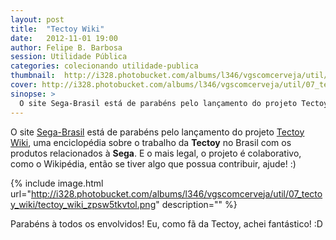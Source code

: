 ```yaml
---
layout: post
title:  "Tectoy Wiki"
date:   2012-11-01 19:00
author: Felipe B. Barbosa
session: Utilidade Pública
categories: colecionando utilidade-publica
thumbnail:  http://i328.photobucket.com/albums/l346/vgscomcerveja/util/07_tectoy_wiki/post_thumbnail_zps1yqblaqx.jpg
cover: http://i328.photobucket.com/albums/l346/vgscomcerveja/util/07_tectoy_wiki/post_header_zpsizest5ip.jpg
sinopse: >
  O site Sega-Brasil está de parabéns pelo lançamento do projeto Tectoy Wiki, uma enciclopédia sobre o trabalho da Tectoy no Brasil com os produtos relacionados à Sega. E o mais legal, o projeto é colaborativo, como o Wikipédia, então se tiver algo que possua contribuir, ajude! :)
---
```

O site [Sega-Brasil](http://www.sega-brasil.com.br/site/) está de parabéns pelo lançamento do projeto [Tectoy Wiki](http://www.sega-brasil.com.br/Tectoy/index.php?title=P%C3%A1gina_principal), uma enciclopédia sobre o trabalho da **Tectoy** no Brasil com os produtos relacionados à **Sega**. E o mais legal, o projeto é colaborativo, como o Wikipédia, então se tiver algo que possua contribuir, ajude! :)

{% include image.html url="http://i328.photobucket.com/albums/l346/vgscomcerveja/util/07_tectoy_wiki/tectoy_wiki_zpsw5tkvtol.png" description="" %}

Parabéns à todos os envolvidos! Eu, como fã da Tectoy, achei fantástico! :D
